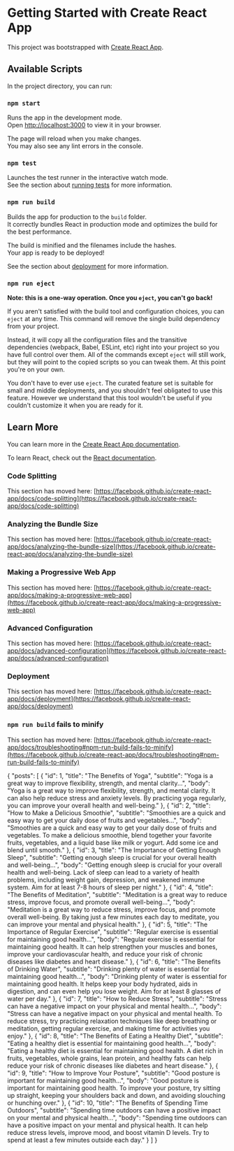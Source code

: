 # Getting Started with Create React App

This project was bootstrapped with [Create React App](https://github.com/facebook/create-react-app).

## Available Scripts

In the project directory, you can run:

### `npm start`

Runs the app in the development mode.\
Open [http://localhost:3000](http://localhost:3000) to view it in your browser.

The page will reload when you make changes.\
You may also see any lint errors in the console.

### `npm test`

Launches the test runner in the interactive watch mode.\
See the section about [running tests](https://facebook.github.io/create-react-app/docs/running-tests) for more information.

### `npm run build`

Builds the app for production to the `build` folder.\
It correctly bundles React in production mode and optimizes the build for the best performance.

The build is minified and the filenames include the hashes.\
Your app is ready to be deployed!

See the section about [deployment](https://facebook.github.io/create-react-app/docs/deployment) for more information.

### `npm run eject`

**Note: this is a one-way operation. Once you `eject`, you can't go back!**

If you aren't satisfied with the build tool and configuration choices, you can `eject` at any time. This command will remove the single build dependency from your project.

Instead, it will copy all the configuration files and the transitive dependencies (webpack, Babel, ESLint, etc) right into your project so you have full control over them. All of the commands except `eject` will still work, but they will point to the copied scripts so you can tweak them. At this point you're on your own.

You don't have to ever use `eject`. The curated feature set is suitable for small and middle deployments, and you shouldn't feel obligated to use this feature. However we understand that this tool wouldn't be useful if you couldn't customize it when you are ready for it.

## Learn More

You can learn more in the [Create React App documentation](https://facebook.github.io/create-react-app/docs/getting-started).

To learn React, check out the [React documentation](https://reactjs.org/).

### Code Splitting

This section has moved here: [https://facebook.github.io/create-react-app/docs/code-splitting](https://facebook.github.io/create-react-app/docs/code-splitting)

### Analyzing the Bundle Size

This section has moved here: [https://facebook.github.io/create-react-app/docs/analyzing-the-bundle-size](https://facebook.github.io/create-react-app/docs/analyzing-the-bundle-size)

### Making a Progressive Web App

This section has moved here: [https://facebook.github.io/create-react-app/docs/making-a-progressive-web-app](https://facebook.github.io/create-react-app/docs/making-a-progressive-web-app)

### Advanced Configuration

This section has moved here: [https://facebook.github.io/create-react-app/docs/advanced-configuration](https://facebook.github.io/create-react-app/docs/advanced-configuration)

### Deployment

This section has moved here: [https://facebook.github.io/create-react-app/docs/deployment](https://facebook.github.io/create-react-app/docs/deployment)

### `npm run build` fails to minify

This section has moved here: [https://facebook.github.io/create-react-app/docs/troubleshooting#npm-run-build-fails-to-minify](https://facebook.github.io/create-react-app/docs/troubleshooting#npm-run-build-fails-to-minify)

{
"posts": [
{
"id": 1,
"title": "The Benefits of Yoga",
"subtitle": "Yoga is a great way to improve flexibility, strength, and mental clarity...",
"body": "Yoga is a great way to improve flexibility, strength, and mental clarity. It can also help reduce stress and anxiety levels. By practicing yoga regularly, you can improve your overall health and well-being."
},
{
"id": 2,
"title": "How to Make a Delicious Smoothie",
"subtitle": "Smoothies are a quick and easy way to get your daily dose of fruits and vegetables...",
"body": "Smoothies are a quick and easy way to get your daily dose of fruits and vegetables. To make a delicious smoothie, blend together your favorite fruits, vegetables, and a liquid base like milk or yogurt. Add some ice and blend until smooth."
},
{
"id": 3,
"title": "The Importance of Getting Enough Sleep",
"subtitle": "Getting enough sleep is crucial for your overall health and well-being...",
"body": "Getting enough sleep is crucial for your overall health and well-being. Lack of sleep can lead to a variety of health problems, including weight gain, depression, and weakened immune system. Aim for at least 7-8 hours of sleep per night."
},
{
"id": 4,
"title": "The Benefits of Meditation",
"subtitle": "Meditation is a great way to reduce stress, improve focus, and promote overall well-being...",
"body": "Meditation is a great way to reduce stress, improve focus, and promote overall well-being. By taking just a few minutes each day to meditate, you can improve your mental and physical health."
},
{
"id": 5,
"title": "The Importance of Regular Exercise",
"subtitle": "Regular exercise is essential for maintaining good health...",
"body": "Regular exercise is essential for maintaining good health. It can help strengthen your muscles and bones, improve your cardiovascular health, and reduce your risk of chronic diseases like diabetes and heart disease."
},
{
"id": 6,
"title": "The Benefits of Drinking Water",
"subtitle": "Drinking plenty of water is essential for maintaining good health...",
"body": "Drinking plenty of water is essential for maintaining good health. It helps keep your body hydrated, aids in digestion, and can even help you lose weight. Aim for at least 8 glasses of water per day."
},
{
"id": 7,
"title": "How to Reduce Stress",
"subtitle": "Stress can have a negative impact on your physical and mental health...",
"body": "Stress can have a negative impact on your physical and mental health. To reduce stress, try practicing relaxation techniques like deep breathing or meditation, getting regular exercise, and making time for activities you enjoy."
},
{
"id": 8,
"title": "The Benefits of Eating a Healthy Diet",
"subtitle": "Eating a healthy diet is essential for maintaining good health...",
"body": "Eating a healthy diet is essential for maintaining good health. A diet rich in fruits, vegetables, whole grains, lean protein, and healthy fats can help reduce your risk of chronic diseases like diabetes and heart disease."
},
{
"id": 9,
"title": "How to Improve Your Posture",
"subtitle": "Good posture is important for maintaining good health...",
"body": "Good posture is important for maintaining good health. To improve your posture, try sitting up straight, keeping your shoulders back and down, and avoiding slouching or hunching over."
},
{
"id": 10,
"title": "The Benefits of Spending Time Outdoors",
"subtitle": "Spending time outdoors can have a positive impact on your mental and physical health...",
"body": "Spending time outdoors can have a positive impact on your mental and physical health. It can help reduce stress levels, improve mood, and boost vitamin D levels. Try to spend at least a few minutes outside each day."
}
]
}
